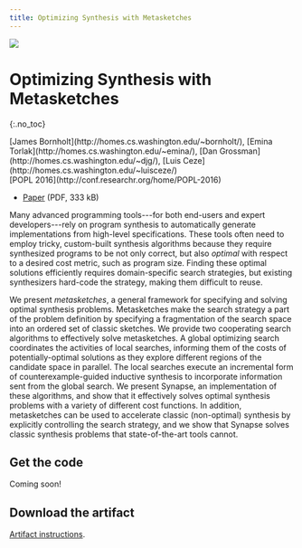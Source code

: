 ```yaml
---
title: Optimizing Synthesis with Metasketches
---
```


<img class="aec" src="/img/popl-aec.png" />

# Optimizing Synthesis with Metasketches
{:.no_toc}

<p class="authors" markdown="1">
[James Bornholt](http://homes.cs.washington.edu/~bornholt/), 
[Emina Torlak](http://homes.cs.washington.edu/~emina/),
[Dan Grossman](http://homes.cs.washington.edu/~djg/), 
[Luis Ceze](http://homes.cs.washington.edu/~luisceze/)
<br>
[POPL 2016](http://conf.researchr.org/home/POPL-2016)
</p>

* [Paper](/synapse-popl16.pdf) (PDF, 333 kB)

Many advanced programming tools---for both end-users and expert
developers---rely on program synthesis to automatically generate implementations
from high-level specifications. These tools often need to employ tricky,
custom-built synthesis algorithms because they require synthesized programs to
be not only correct, but also *optimal* with respect to a desired cost metric,
such as program size.  Finding these optimal solutions efficiently requires
domain-specific search strategies, but existing synthesizers hard-code the
strategy, making them difficult to reuse.

We present *metasketches*, a general framework for specifying and solving
optimal synthesis problems. Metasketches make the search strategy a part of the
problem definition by specifying a fragmentation of the search space into an
ordered set of classic sketches. We provide two cooperating search algorithms to
effectively solve metasketches. A global optimizing search coordinates the
activities of local searches, informing them of the costs of potentially-optimal
solutions as they explore different regions of the candidate space in parallel.
The local searches execute an incremental form of counterexample-guided
inductive synthesis to incorporate information sent from the global search. We
present Synapse, an implementation of these algorithms, and show that it
effectively solves optimal synthesis problems with a variety of different cost
functions. In addition, metasketches can be used to accelerate classic
(non-optimal) synthesis by explicitly controlling the search strategy, and we
show that Synapse solves classic synthesis problems that state-of-the-art tools
cannot.

## Get the code

Coming soon!

## Download the artifact

[Artifact instructions](/popl16-aec/).
